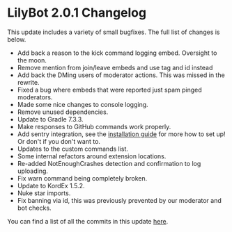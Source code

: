 # LilyBot 2.0.1 Changelog

This update includes a variety of small bugfixes. The full list of changes is below.

* Add back a reason to the kick command logging embed. Oversight to the moon.
* Remove mention from join/leave embeds and use tag and id instead
* Add back the DMing users of moderator actions. This was missed in the rewrite.
* Fixed a bug where embeds that were reported just spam pinged moderators.
* Made some nice changes to console logging.
* Remove unused dependencies.
* Update to Gradle 7.3.3.
* Make responses to GitHub commands work properly.
* Add sentry integration, see the
[installation guide](https://github.com/hyacinthbots/LilyBot/blob/main/docs/installation-guide.md)
for more how to set up! Or don't if you don't want to.
* Updates to the custom commands list.
* Some internal refactors around extension locations.
* Re-added NotEnoughCrashes detection and confirmation to log uploading.
* Fix warn command being completely broken.
* Update to KordEx 1.5.2.
* Nuke star imports.
* Fix banning via id, this was previously prevented by our moderator and bot checks.

You can find a list of all the commits in this update
[here](https://github.com/hyacinthbots/LilyBot/compare/v2.0...v2.0.1).
